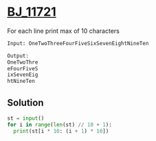 # [BJ_11721](https://acmicpc.net/problem/11721)

For each line print max of 10 characters

```txt
Input: OneTwoThreeFourFiveSixSevenEightNineTen

Output:
OneTwoThre
eFourFiveS
ixSevenEig
htNineTen
```

## Solution

```py
st = input()
for i in range(len(st) // 10 + 1):
  print(st[i * 10: (i + 1) * 10])
```
